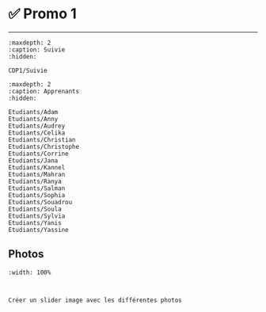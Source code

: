 # ✅ Promo 1

***

```{toctree}
:maxdepth: 2
:caption: Suivie
:hidden:

CDP1/Suivie

```


```{toctree}
:maxdepth: 2
:caption: Apprenants
:hidden:

Etudiants/Adam
Etudiants/Anny
Etudiants/Audrey
Etudiants/Celika
Etudiants/Christian
Etudiants/Christophe
Etudiants/Corrine
Etudiants/Jana
Etudiants/Kannel
Etudiants/Mahran
Etudiants/Ranya
Etudiants/Salman
Etudiants/Sophia
Etudiants/Souadrou
Etudiants/Soula
Etudiants/Sylvia
Etudiants/Yanis
Etudiants/Yassine

```

## Photos


```{image} Docs/Emy-apprenants-CDP1.jpg
:width: 100%


```

```{note}

Créer un slider image avec les différentes photos


```